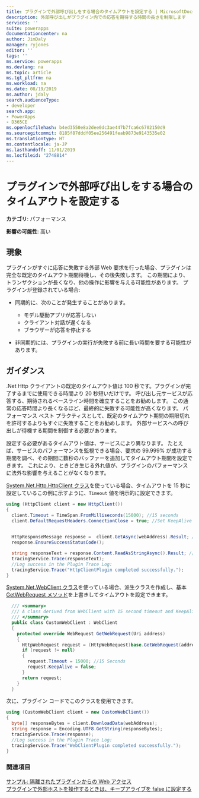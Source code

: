 ```yaml
---
title: プラグインで外部呼び出しをする場合のタイムアウトを設定する | MicrosoftDocs
description: 外部呼び出しがプラグイン内での応答を期待する時間の長さを制限します
services: ''
suite: powerapps
documentationcenter: na
author: JimDaly
manager: ryjones
editor: ''
tags: ''
ms.service: powerapps
ms.devlang: na
ms.topic: article
ms.tgt_pltfrm: na
ms.workload: na
ms.date: 08/19/2019
ms.author: jdaly
search.audienceType:
- developer
search.app:
- PowerApps
- D365CE
ms.openlocfilehash: b4ed3550e8a2dee0dc3ae447b7fca6c6702150d9
ms.sourcegitcommit: 8185f87dddf05ee256491feab9873e9143535e02
ms.translationtype: HT
ms.contentlocale: ja-JP
ms.lasthandoff: 11/01/2019
ms.locfileid: "2748814"
---
```

# <a name="set-timeout-when-making-external-calls-in-a-plug-in"></a>プラグインで外部呼び出しをする場合のタイムアウトを設定する

**カテゴリ**: パフォーマンス

**影響の可能性**: 高い

<a name='symptoms'></a>

## <a name="symptoms"></a>現象

プラグインがすぐに応答に失敗する外部 Web 要求を行った場合、プラグインは完全な既定のタイムアウト期間待機し、その後失敗します。 この期間により、トランザクションが長くなり、他の操作に影響を与える可能性があります。 プラグインが登録されている場合:

- 同期的に、次のことが発生することがあります。

    - モデル駆動アプリが応答しない
    - クライアント対話が遅くなる
    - ブラウザーが応答を停止する

- 非同期的には、プラグインの実行が失敗する前に長い時間を要する可能性があります。 

<a name='guidance'></a>

## <a name="guidance"></a>ガイダンス

.Net Http クライアントの既定のタイムアウト値は 100 秒です。プラグインが完了するまでに使用できる時間より 20 秒短いだけです。 呼び出し元サービスが応答する、期待されるベースライン時間を確立することをお勧めします。 この通常の応答時間より長くなるほど、最終的に失敗する可能性が高くなります。 パフォーマンス ベスト プラクティスとして、既定のタイムアウト期間の期限切れを許可するよりもすぐに失敗することをお勧めします。 外部サービスへの呼び出しが待機する期間を制御する必要があります。

設定する必要があるタイムアウト値は、サービスにより異なります。 たとえば、サービスのパフォーマンスを監視できる場合、要求の 99.999% が成功する期間を調べ、その期間に数秒のバッファーを追加してタイムアウト期間を設定できます。 これにより、ときどき生じる外れ値が、プラグインのパフォーマンスに法外な影響を与えることがなくなります。

[System.Net.Http.HttpClient クラス](/dotnet/api/system.net.http.httpclient)を使っている場合、タイムアウトを 15 秒に設定しているこの例に示すように、`Timeout` 値を明示的に設定できます。

```csharp
using (HttpClient client = new HttpClient())
{
  client.Timeout = TimeSpan.FromMilliseconds(15000); //15 seconds
  client.DefaultRequestHeaders.ConnectionClose = true; //Set KeepAlive to false
  

  HttpResponseMessage response =  client.GetAsync(webAddress).Result; //Make sure it is synchonrous
  response.EnsureSuccessStatusCode();

  string responseText = response.Content.ReadAsStringAsync().Result; //Make sure it is synchonrous
  tracingService.Trace(responseText);
  //Log success in the Plugin Trace Log:
  tracingService.Trace("HttpClientPlugin completed successfully.");
}
```

[System.Net.WebClient クラス](/dotnet/api/system.net.webclient)を使っている場合、派生クラスを作成し、基本 [GetWebRequest メソッド](/dotnet/api/system.net.webclient.getwebrequest)を上書きしてタイムアウトを設定できます。

```csharp
  /// <summary>
  /// A class derived from WebClient with 15 second timeout and KeepAlive disabled
  /// </summary>
  public class CustomWebClient : WebClient
  {
    protected override WebRequest GetWebRequest(Uri address)
    {
      HttpWebRequest request = (HttpWebRequest)base.GetWebRequest(address);
      if (request != null)
      {
        request.Timeout = 15000; //15 Seconds
        request.KeepAlive = false;
      }
      return request;
    }
  }
```

次に、プラグイン コードでこのクラスを使用できます。

```csharp
using (CustomWebClient client = new CustomWebClient())
{
  byte[] responseBytes = client.DownloadData(webAddress);
  string response = Encoding.UTF8.GetString(responseBytes);
  tracingService.Trace(response);
  //Log success in the Plugin Trace Log:
  tracingService.Trace("WebClientPlugin completed successfully.");
}
```

<a name='seealso'></a>

### <a name="see-also"></a>関連項目

[サンプル: 隔離されたプラグインからの Web アクセス](../../org-service/samples/web-access-plugin.md)<br />
[プラグインで外部ホストを操作するときは、キープアライブを false に設定する](set-keepalive-false-interacting-external-hosts-plugin.md)
